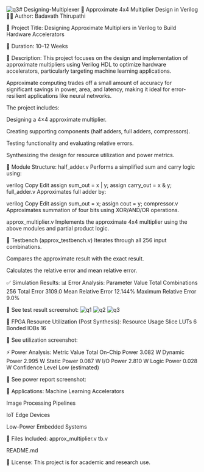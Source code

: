 ![q3](https://github.com/user-attachments/assets/72338042-c813-46f7-a2a7-01438546b294)# Designing-Multiplexer
🔧 Approximate 4x4 Multiplier Design in Verilog
👨‍💻 Author:
Badavath Thirupathi

📘 Project Title:
Designing Approximate Multipliers in Verilog to Build Hardware Accelerators

📅 Duration:
10–12 Weeks

📌 Description:
This project focuses on the design and implementation of approximate multipliers using Verilog HDL to optimize hardware accelerators, particularly targeting machine learning applications.

Approximate computing trades off a small amount of accuracy for significant savings in power, area, and latency, making it ideal for error-resilient applications like neural networks.

The project includes:

Designing a 4×4 approximate multiplier.

Creating supporting components (half adders, full adders, compressors).

Testing functionality and evaluating relative errors.

Synthesizing the design for resource utilization and power metrics.

🧩 Module Structure:
half_adder.v
Performs a simplified sum and carry logic using:

verilog
Copy
Edit
assign sum_out = x | y;
assign carry_out = x & y;
full_adder.v
Approximates full adder by:

verilog
Copy
Edit
assign sum_out = x;
assign cout = y;
compressor.v
Approximates summation of four bits using XOR/AND/OR operations.

approx_multiplier.v
Implements the approximate 4x4 multiplier using the above modules and partial product logic.

🔬 Testbench (approx_testbench.v)
Iterates through all 256 input combinations.

Compares the approximate result with the exact result.

Calculates the relative error and mean relative error.

✅ Simulation Results:
📊 Error Analysis:
Parameter	Value
Total Combinations	256
Total Error	3109.0
Mean Relative Error	12.144%
Maximum Relative Error	9.0%

📸 See test result screenshot:
![q1](https://github.com/user-attachments/assets/33e8aa24-3547-4297-bd5f-7ed86fbb8a93)
![q2](https://github.com/user-attachments/assets/065ef2a3-65d8-4fe2-b9ee-c254c9c8f8cc)
![q3](https://github.com/user-attachments/assets/67c7b0ce-4f94-499f-a228-1a68ba36f478)





🔩 FPGA Resource Utilization (Post Synthesis):
Resource	Usage
Slice LUTs	6
Bonded IOBs	16

📸 See utilization screenshot:

⚡ Power Analysis:
Metric	Value
Total On-Chip Power	3.082 W
Dynamic Power	2.995 W
Static Power	0.087 W
I/O Power	2.810 W
Logic Power	0.028 W
Confidence Level	Low (estimated)

📸 See power report screenshot:

🚀 Applications:
Machine Learning Accelerators

Image Processing Pipelines

IoT Edge Devices

Low-Power Embedded Systems

📂 Files Included:
approx_multiplier.v
tb.v

README.md

📜 License:
This project is for academic and research use.
